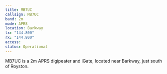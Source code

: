 ```yaml
---
title: MB7UC
callsign: MB7UC
band: 2m
mode: APRS
location: Barkway
tx: "144.800"
rx: "144.800"
access: 
status: Operational
---
```

MB7UC is a 2m APRS digipeater and iGate, located near Barkway, just south of Royston.